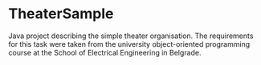 # TheaterSample
Java project describing the simple theater organisation. The requirements for this task were taken from the university object-oriented programming course at the School of Electrical Engineering in Belgrade.
